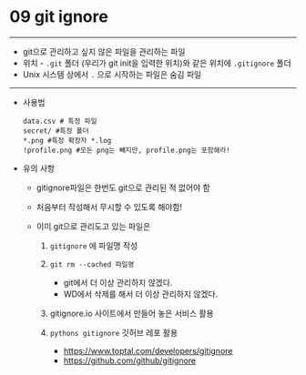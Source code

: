 # 09 git ignore

---

- git으로 관리하고 싶지 않은 파일을 관리하는 파일
- 위치 - `.git` 폴더 (우리가 git init을 입력한 위치)와 같은 위치에  `.gitignore` 폴더
- Unix 시스템 상에서 `.` 으로 시작하는 파일은 숨김 파일

---

- 사용법

  ``` 
  data.csv # 특정 파일
  secret/ #특정 폴더
  *.png #특정 확장자 *.log
  !profile.png #모든 png는 빼지만, profile.png는 포함해라!
  ```

- 유의 사항

  - gitignore파일은 한번도 git으로 관리된 적 없어야 함

  - 처음부터 작성해서 무시할 수 있도록 해야함!

  - 이미 git으로 관리도고 있는 파일은

    1. `gitignore` 에 파일명 작성

    2. `git rm --cached 파일명`
       - git에서 더 이상 관리하지 않겠다.
       - WD에서 삭제를 해서 더 이상 관리하지 않겠다.
    3. gitignore.io 사이트에서 만들어 놓은 서비스 활용
    4. `pythons gitignore` 깃허브 레포 활용
       - https://www.toptal.com/developers/gitignore
       - https://github.com/github/gitignore


